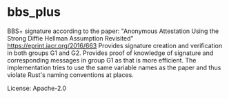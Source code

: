 # bbs_plus

BBS+ signature according to the paper: "Anonymous Attestation Using the Strong Diffie Hellman Assumption Revisited" <https://eprint.iacr.org/2016/663>
Provides signature creation and verification in both groups G1 and G2.
Provides proof of knowledge of signature and corresponding messages in group G1 as that is more efficient.
The implementation tries to use the same variable names as the paper and thus violate Rust's naming conventions at places.

License: Apache-2.0
